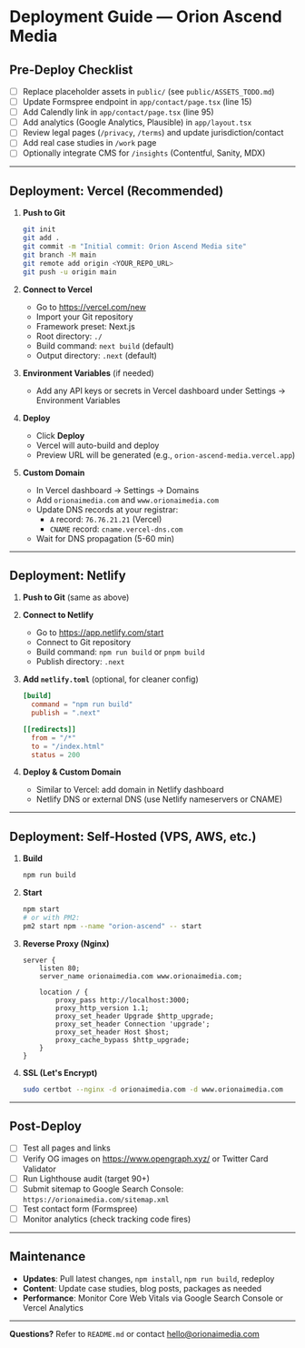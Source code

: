 # Deployment Guide — Orion Ascend Media

## Pre-Deploy Checklist

- [ ] Replace placeholder assets in `public/` (see `public/ASSETS_TODO.md`)
- [ ] Update Formspree endpoint in `app/contact/page.tsx` (line 15)
- [ ] Add Calendly link in `app/contact/page.tsx` (line 95)
- [ ] Add analytics (Google Analytics, Plausible) in `app/layout.tsx`
- [ ] Review legal pages (`/privacy`, `/terms`) and update jurisdiction/contact
- [ ] Add real case studies in `/work` page
- [ ] Optionally integrate CMS for `/insights` (Contentful, Sanity, MDX)

---

## Deployment: Vercel (Recommended)

1. **Push to Git**
   ```bash
   git init
   git add .
   git commit -m "Initial commit: Orion Ascend Media site"
   git branch -M main
   git remote add origin <YOUR_REPO_URL>
   git push -u origin main
   ```

2. **Connect to Vercel**
   - Go to https://vercel.com/new
   - Import your Git repository
   - Framework preset: Next.js
   - Root directory: `./`
   - Build command: `next build` (default)
   - Output directory: `.next` (default)

3. **Environment Variables** (if needed)
   - Add any API keys or secrets in Vercel dashboard under Settings → Environment Variables

4. **Deploy**
   - Click **Deploy**
   - Vercel will auto-build and deploy
   - Preview URL will be generated (e.g., `orion-ascend-media.vercel.app`)

5. **Custom Domain**
   - In Vercel dashboard → Settings → Domains
   - Add `orionaimedia.com` and `www.orionaimedia.com`
   - Update DNS records at your registrar:
     - `A` record: `76.76.21.21` (Vercel)
     - `CNAME` record: `cname.vercel-dns.com`
   - Wait for DNS propagation (5-60 min)

---

## Deployment: Netlify

1. **Push to Git** (same as above)

2. **Connect to Netlify**
   - Go to https://app.netlify.com/start
   - Connect to Git repository
   - Build command: `npm run build` or `pnpm build`
   - Publish directory: `.next`

3. **Add `netlify.toml`** (optional, for cleaner config)
   ```toml
   [build]
     command = "npm run build"
     publish = ".next"

   [[redirects]]
     from = "/*"
     to = "/index.html"
     status = 200
   ```

4. **Deploy & Custom Domain**
   - Similar to Vercel: add domain in Netlify dashboard
   - Netlify DNS or external DNS (use Netlify nameservers or CNAME)

---

## Deployment: Self-Hosted (VPS, AWS, etc.)

1. **Build**
   ```bash
   npm run build
   ```

2. **Start**
   ```bash
   npm start
   # or with PM2:
   pm2 start npm --name "orion-ascend" -- start
   ```

3. **Reverse Proxy (Nginx)**
   ```nginx
   server {
       listen 80;
       server_name orionaimedia.com www.orionaimedia.com;

       location / {
           proxy_pass http://localhost:3000;
           proxy_http_version 1.1;
           proxy_set_header Upgrade $http_upgrade;
           proxy_set_header Connection 'upgrade';
           proxy_set_header Host $host;
           proxy_cache_bypass $http_upgrade;
       }
   }
   ```

4. **SSL (Let's Encrypt)**
   ```bash
   sudo certbot --nginx -d orionaimedia.com -d www.orionaimedia.com
   ```

---

## Post-Deploy

- [ ] Test all pages and links
- [ ] Verify OG images on https://www.opengraph.xyz/ or Twitter Card Validator
- [ ] Run Lighthouse audit (target 90+)
- [ ] Submit sitemap to Google Search Console: `https://orionaimedia.com/sitemap.xml`
- [ ] Test contact form (Formspree)
- [ ] Monitor analytics (check tracking code fires)

---

## Maintenance

- **Updates**: Pull latest changes, `npm install`, `npm run build`, redeploy
- **Content**: Update case studies, blog posts, packages as needed
- **Performance**: Monitor Core Web Vitals via Google Search Console or Vercel Analytics

---

**Questions?** Refer to `README.md` or contact hello@orionaimedia.com

